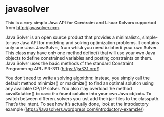 # javasolver
This is a very simple Java API for Constraint and Linear Solvers supported from http://javasolver.com.

Java Solver is an open source product that provides a minimalistic, simple-to-use Java API for modeling and solving optimization problems. It contains only one class JavaSolver, from which you need to inherit your own Solver. This class may have only one method define() that will use your own Java objects to define constrained variables and posting constraints on them. Java Solver uses the basic methods of the standard Constraint Programming API JSR-331 (https://jsr331.org/). 

You don’t need to write a solving algorithm: instead, you simply call the default method minimize() or maximize() to find an optimal solution using any available CP/LP solver. You also may overload the method saveSolution() to save the found solution into your own Java objects. To switch between different solvers you just add their jar-files to the classpath. That’s the intent. To see how it’s actually done, look at the introductory example (https://javasolvers.wordpress.com/introductory-example/)

